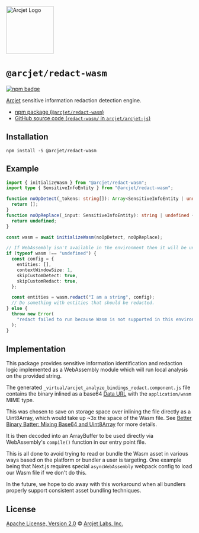 <a href="https://arcjet.com" target="_arcjet-home">
  <picture>
    <source media="(prefers-color-scheme: dark)" srcset="https://arcjet.com/logo/arcjet-dark-lockup-voyage-horizontal.svg">
    <img src="https://arcjet.com/logo/arcjet-light-lockup-voyage-horizontal.svg" alt="Arcjet Logo" height="128" width="auto">
  </picture>
</a>

# `@arcjet/redact-wasm`

<p>
  <a href="https://www.npmjs.com/package/@arcjet/redact-wasm">
    <picture>
      <source media="(prefers-color-scheme: dark)" srcset="https://img.shields.io/npm/v/%40arcjet%2Fredact-wasm?style=flat-square&label=%E2%9C%A6Aj&labelColor=000000&color=5C5866">
      <img alt="npm badge" src="https://img.shields.io/npm/v/%40arcjet%2Fredact-wasm?style=flat-square&label=%E2%9C%A6Aj&labelColor=ECE6F0&color=ECE6F0">
    </picture>
  </a>
</p>

[Arcjet][arcjet] sensitive information redaction detection engine.

- [npm package (`@arcjet/redact-wasm`)](https://www.npmjs.com/package/@arcjet/redact-wasm)
- [GitHub source code (`redact-wasm/` in `arcjet/arcjet-js`)](https://github.com/arcjet/arcjet-js/tree/main/redact-wasm)

## Installation

```shell
npm install -S @arcjet/redact-wasm
```

## Example

```ts
import { initializeWasm } from "@arcjet/redact-wasm";
import type { SensitiveInfoEntity } from "@arcjet/redact-wasm";

function noOpDetect(_tokens: string[]): Array<SensitiveInfoEntity | undefined> {
  return [];
}
function noOpReplace(_input: SensitiveInfoEntity): string | undefined {
  return undefined;
}

const wasm = await initializeWasm(noOpDetect, noOpReplace);

// If WebAssembly isn't available in the environment then it will be undefined.
if (typeof wasm !== "undefined") {
  const config = {
    entities: [],
    contextWindowSize: 1,
    skipCustomDetect: true,
    skipCustomRedact: true,
  };

  const entities = wasm.redact("I am a string", config);
  // Do something with entities that should be redacted.
} else {
  throw new Error(
    "redact failed to run because Wasm is not supported in this environment",
  );
}
```

## Implementation

This package provides sensitive information identification and redaction logic implemented as a
WebAssembly module which will run local analysis on the provided string.

The generated `_virtual/arcjet_analyze_bindings_redact.component.js` file contains the binary inlined as
a base64 [Data URL][mdn-data-url] with the `application/wasm` MIME type.

This was chosen to save on storage space over inlining the file directly as a
Uint8Array, which would take up ~3x the space of the Wasm file. See
[Better Binary Batter: Mixing Base64 and Uint8Array][wasm-base64-blog] for more
details.

It is then decoded into an ArrayBuffer to be used directly via WebAssembly's
`compile()` function in our entry point file.

This is all done to avoid trying to read or bundle the Wasm asset in various
ways based on the platform or bundler a user is targeting. One example being
that Next.js requires special `asyncWebAssembly` webpack config to load our
Wasm file if we don't do this.

In the future, we hope to do away with this workaround when all bundlers
properly support consistent asset bundling techniques.

## License

[Apache License, Version 2.0][apache-license] © [Arcjet Labs, Inc.][arcjet]

[apache-license]: http://www.apache.org/licenses/LICENSE-2.0
[arcjet]: https://arcjet.com
[mdn-data-url]: https://developer.mozilla.org/en-US/docs/Web/HTTP/Basics_of_HTTP/Data_URLs
[wasm-base64-blog]: https://blobfolio.com/2019/better-binary-batter-mixing-base64-and-uint8array/
